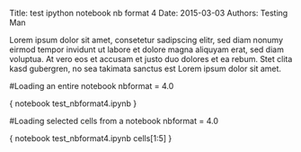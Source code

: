 Title: test ipython notebook nb format 4
Date: 2015-03-03
Authors: Testing Man


Lorem ipsum dolor sit amet, consetetur sadipscing elitr, sed diam nonumy eirmod
tempor invidunt ut labore et dolore magna aliquyam erat, sed diam voluptua. At
vero eos et accusam et justo duo dolores et ea rebum. Stet clita kasd gubergren,
no sea takimata sanctus est Lorem ipsum dolor sit amet.

#Loading an entire notebook nbformat = 4.0

{ notebook test_nbformat4.ipynb }

#Loading selected cells from a notebook nbformat = 4.0

{ notebook test_nbformat4.ipynb cells[1:5] }
